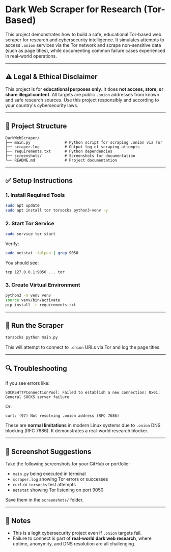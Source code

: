 # Dark Web Scraper for Research (Tor-Based)

This project demonstrates how to build a safe, educational Tor-based web scraper for research and cybersecurity intelligence. It simulates attempts to access `.onion` services via the Tor network and scrape non-sensitive data (such as page titles), while documenting common failure cases experienced in real-world operations.

---

## ⚠️ Legal & Ethical Disclaimer

This project is for **educational purposes only**. It does **not access, store, or share illegal content**. All targets are public `.onion` addresses from known and safe research sources. Use this project responsibly and according to your country's cybersecurity laws.

---

## 🔧 Project Structure

```
DarkWebScraper/
├── main.py               # Python script for scraping .onion via Tor
├── scraper.log           # Output log of scraping attempts
├── requirements.txt      # Python dependencies
├── screenshots/          # Screenshots for documentation
└── README.md             # Project documentation
```

---

## ✅ Setup Instructions

### 1. Install Required Tools

```bash
sudo apt update
sudo apt install tor torsocks python3-venv -y
```

### 2. Start Tor Service

```bash
sudo service tor start
```

Verify:

```bash
sudo netstat -tulpen | grep 9050
```

You should see:
```
tcp 127.0.0.1:9050 ... tor
```

### 3. Create Virtual Environment

```bash
python3 -m venv venv
source venv/bin/activate
pip install -r requirements.txt
```

---

## 🚀 Run the Scraper

```bash
torsocks python main.py
```

This will attempt to connect to `.onion` URLs via Tor and log the page titles.

---

## 🔍 Troubleshooting

If you see errors like:

```
SOCKSHTTPConnectionPool: Failed to establish a new connection: 0x01: General SOCKS server failure
```

Or:

```
curl: (97) Not resolving .onion address (RFC 7686)
```

These are **normal limitations** in modern Linux systems due to `.onion` DNS blocking (RFC 7686). It demonstrates a real-world research blocker.

---

## 📸 Screenshot Suggestions

Take the following screenshots for your GitHub or portfolio:

- `main.py` being executed in terminal
- `scraper.log` showing Tor errors or successes
- `curl` or `torsocks` test attempts
- `netstat` showing Tor listening on port 9050

Save them in the `screenshots/` folder.

---

## 🧠 Notes

- This is a legit cybersecurity project even if `.onion` targets fail.
- Failure to connect is part of **real-world dark web research**, where uptime, anonymity, and DNS resolution are all challenging.

